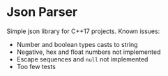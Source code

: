 # Json Parser
Simple json library for C++17 projects.
Known issues:
  - Number and boolean types casts to string
  - Negative, hex and float numbers not implemented
  - Escape sequences and `null` not implemented
  - Too few tests
